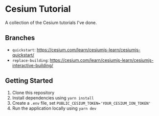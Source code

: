 # Cesium Tutorial

A collection of the Cesium tutorials I've done.

## Branches

- `quickstart`: https://cesium.com/learn/cesiumjs-learn/cesiumjs-quickstart/
- `replace-building`: https://cesium.com/learn/cesiumjs-learn/cesiumjs-interactive-building/

## Getting Started

1. Clone this repository
2. Install dependencies using `yarn install`
3. Create a `.env` file, set `PUBLIC_CESIUM_TOKEN='YOUR_CESIUM_ION_TOKEN'`
4. Run the application locally using `yarn dev`
